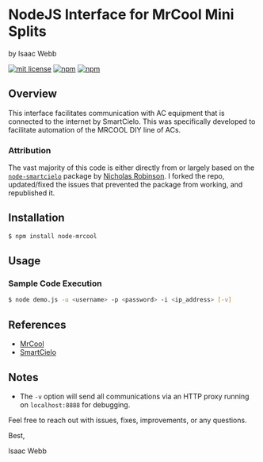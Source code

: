 # NodeJS Interface for MrCool Mini Splits

by Isaac Webb

[![mit license](https://badgen.net/badge/license/MIT/red)](https://github.com/isaac-webb/node-mrcool/blob/master/LICENSE)
[![npm](https://badgen.net/npm/v/node-mrcool)](https://www.npmjs.com/package/node-mrcool)
[![npm](https://badgen.net/npm/dt/node-mrcool)](https://www.npmjs.com/package/node-mrcool)

## Overview

This interface facilitates communication with AC equipment that is connected to
the internet by SmartCielo. This was specifically developed to facilitate
automation of the MRCOOL DIY line of ACs.

### Attribution

The vast majority of this code is either directly from or largely based on the
[`node-smartcielo`](https://github.com/nicholasrobinson/node-smartcielo) package
by [Nicholas Robinson](https://github.com/nicholasrobinson). I forked the repo,
updated/fixed the issues that prevented the package from working, and
republished it.

## Installation

```bash
$ npm install node-mrcool
``` 

## Usage

### Sample Code Execution

```bash
$ node demo.js -u <username> -p <password> -i <ip_address> [-v]
```

## References
    
* [MrCool](https://www.mrcool.com/)
* [SmartCielo](https://home.cielowigle.com/)

## Notes

* The `-v` option will send all communications via an HTTP proxy running on
  `localhost:8888` for debugging.

Feel free to reach out with issues, fixes, improvements, or any questions.

Best,

Isaac Webb
